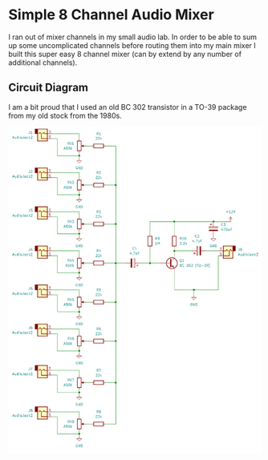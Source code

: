 # Simple 8 Channel Audio Mixer

I ran out of mixer channels in my small audio lab. In order to be able to sum up some uncomplicated channels before routing them into my main mixer I built this super easy 8 channel mixer (can by extend by any number of additional channels).

## Circuit Diagram

I am a bit proud that I used an old BC 302 transistor in a TO-39 package from my old stock from the 1980s.

![circuit diagram of 8 channel audio mixer](audio-mixer-diagram4.png)
